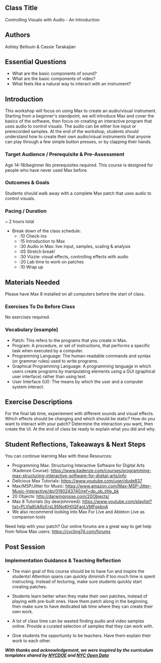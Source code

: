 ## Class Title
Controlling Visuals with Audio - An Introduction

## Authors
Ashley Bellouin & Cassie Tarakajian

## Essential Questions
- What are the basic components of sound? 
- What are the basic components of video?
- What feels like a natural way to interact with an instrument?

## Introduction
This workshop will focus on using Max to create an audio/visual instrument. Starting from a beginner's standpoint, we will introduce Max and cover the basics of the software, then focus on creating an interactive program that uses audio to control visuals. The audio can be either live input or prerecorded samples. At the end of the workshop, students should understand how to create their own audio/visual instruments that anyone can play through a few simple button presses, or by clapping their hands. 

### Target Audience / Prerequisite & Pre-Assessment
Age 14-18/beginner
No prerequisites required. This course is designed for people who have never used Max before.

### Outcomes & Goals
Students should walk away with a complete Max patch that uses audio to control visuals. 

### Pacing / Duration
~ 2 hours total

- Break down of the class schedule: 
  - :10 Check-ins
  - :15 Introduction to Max
  - :30 Audio in Max: live input, samples, scaling & analysis 
  - :05 Stretch break!
  - :30 Vizzie: visual effects, controlling effects with audio
  - :20 Lab time to work on patches
  - :10 Wrap up

## Materials Needed
Please have Max 8 installed on all computers before the start of class. 

### Exercises To Do Before Class
No exercises required.

### Vocabulary (example)
- Patch: This refers to the programs that you create in Max.
- Program: A procedure, or set of instructions, that performs a specific task when executed by a computer.
- Programming Language: The human-readable commands and syntax (or grammar rules) used to write programs.
- Graphical Programming Language: A programming language in which users create programs by manipulating elements using a GUI (graphical user interface) rather than using text.
- User Interface (UI): The means by which the user and a computer system interact.

## Exercise Descriptions
For the final lab time, experiement with different sounds and visual effects. Which effects should be changing and which should be static? How do you want to interact with your patch? Determine the interaction you want, then create the UI. At the end of class be ready to explain what you did and why.

## Student Reflections, Takeaways & Next Steps
You can continue learning Max with these Resources:

- Programming Max: Structuring Interactive Software for Digital Arts (Kadenze Course): https://www.kadenze.com/courses/programming-max-structuring-interactive-software-for-digital-arts/info
- Delicious Max Tutorials: https://www.youtube.com/user/dude837
- Max/MSP/Jitter for Music: https://www.amazon.com/Max-MSP-Jitter-Music-Interactive/dp/0190243740/ref=dp_ob_title_bk
- 20 Objects: http://darwingrosse.com/20Objects/
- Max 8 Tutorials (by dearjohnreed): https://www.youtube.com/playlist?list=PLVIa8UkRzErsL95NoKH0QFaoLVMFqxbnA
- We also recommend looking into Max For Live and Ableton Live as companion tools

Need help with your patch? Our online forums are a great way to get help from fellow Max users: https://cycling74.com/forums

## Post Session

### Implementation Guidance & Teaching Reflection  
- The main goal of this course should be to have fun and inspire the students! Attention spans can quickly diminish if too much time is spent instructing. Instead of lecturing, make sure students quickly start creating patches.

- Students learn better when they make their own patches, instead of playing with pre-built ones. Have them patch along in the beginning, then make sure to have dedicated lab time where they can create their own work.

- A lot of class time can be wasted finding audio and video samples online. Provide a curated selection of samples that they can work with. 

- Give students the opportunity to be teachers. Have them explain their work to each other. 

***With thanks and acknowledgement, we were inspired by the curriculum templates shared by [NYCDOE](http://blueprint.cs4all.nyc/units/40/) and [NYC Open Data](https://github.com/datapolitan/Data_Analytics_Classes/blob/gh-pages/Excel_Tools_Summarizing_Data.md)***
